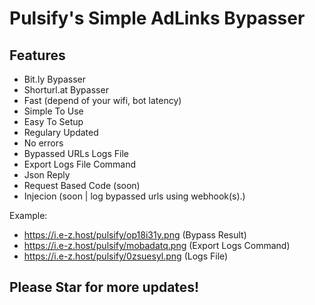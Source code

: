 # Pulsify's Simple AdLinks Bypasser

## Features
* Bit.ly Bypasser
* Shorturl.at Bypasser
* Fast (depend of your wifi, bot latency)
* Simple To Use
* Easy To Setup
* Regulary Updated
* No errors
* Bypassed URLs Logs File
* Export Logs File Command
* Json Reply
* Request Based Code (soon)
* Injecion (soon | log bypassed urls using webhook(s).)

Example: 
* https://i.e-z.host/pulsify/op18i31y.png (Bypass Result)
* https://i.e-z.host/pulsify/mobadatq.png (Export Logs Command)
* https://i.e-z.host/pulsify/0zsuesyl.png (Logs File)

## Please Star for more updates!
